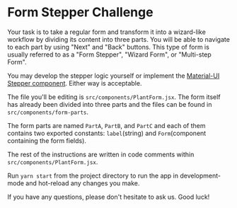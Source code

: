 # Form Stepper Challenge

Your task is to take a regular form and transform it into a wizard-like workflow by dividing its content into three parts. You will be able to navigate to each part by using "Next" and "Back" buttons. This type of form is usually referred to as a "Form Stepper", "Wizard Form", or "Multi-step Form".

You may develop the stepper logic yourself or implement the [Material-UI Stepper component](https://material-ui.com/components/steppers/). Either way is acceptable.

The file you'll be editing is `src/components/PlantForm.jsx`. The form itself has already been divided into three parts and the files can be found in `src/components/form-parts`.

The form parts are named `PartA`, `PartB`, and `PartC` and each of them contains two exported constants: `label`(string) and `Form`(component containing the form fields).

The rest of the instructions are written in code comments within `src/components/PlantForm.jsx`.

Run `yarn start` from the project directory to run the app in development-mode and hot-reload any changes you make.

If you have any questions, please don't hesitate to ask us. Good luck!
